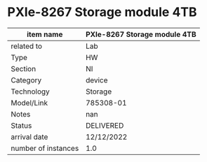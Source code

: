 
# PXIe-8267 Storage module 4TB

| item name | PXIe-8267 Storage module 4TB |
| -------- | -------- | 
| related to | Lab | 
| Type | HW | 
| Section | NI | 
| Category | device |
| Technology | Storage |
| Model/Link | 785308-01 |
| Notes | nan |
| Status | DELIVERED |
| arrival date | 12/12/2022 |
| number of instances | 1.0 | 
        